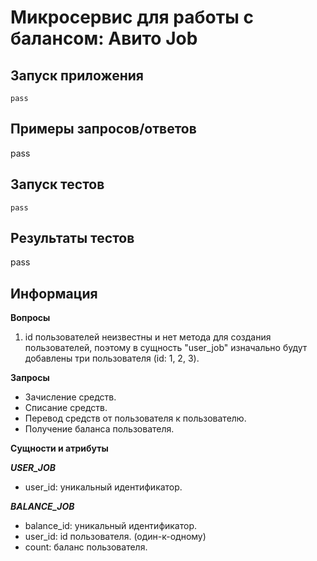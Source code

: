 # Микросервис для работы с балансом: Авито Job

## Запуск приложения
```
pass
```
## Примеры запросов/ответов
pass

## Запуск тестов
```
pass
```

## Результаты тестов
pass

## Информация
**Вопросы** </br>
1. id пользователей неизвестны и нет метода для создания пользователей, поэтому в сущность "user_job" изначально будут добавлены три пользователя (id: 1, 2, 3). </br>

**Запросы** </br>

- Зачисление средств.
- Списание средств.
- Перевод средств от пользователя к пользователю.
- Получение баланса пользователя.

**Сущности и атрибуты** </br>

***USER_JOB*** </br>
- user_id: уникальный идентификатор.

***BALANCE_JOB*** </br>
- balance_id: уникальный идентификатор.
- user_id: id пользователя. (один-к-одному)
- count: баланс пользователя.
